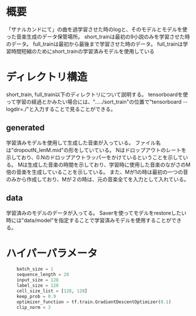 # 概要
「ザナルカンドにて」の曲を過学習させた時のlogと、そのモデルとモデルを使った音楽生成のデータ保管場所。
short_trainは最初の9小説のみを学習させた時のデータ。
full_trainは最初から最後まで学習させた時のデータ。
full_trainは学習時間短縮のためにshort_trainの学習済みモデルを使用している

# ディレクトリ構造
short_train, full_train以下のディレクトリについて説明する。
tensorboardを使って学習の経過とかみたい場合には、"...../sort_train"の位置で"tensorboard --logdir=./"と入力することで見ることができる。

## generated
学習済みモデルを使用して生成した音楽が入っている。
ファイル名は"dropoutN_lenM.mid"の形をしていている。
Nはドロップアウトのレートを示しており、0.Nのドロップアウトラッパーをかけているということを示している。
Mは生成した音楽の時間を示しており、学習時に使用した音楽のながさのM倍の音楽を生成していることを示している。
また、Mが1の時は最初の一つの音のみから作成しており、Mが２の時は、元の音楽全てを入力として入れている。

## data
学習済みのモデルのデータが入ってる。
Saverを使ってモデルをrestoreしたい時には"data/model"を指定することで学習済みモデルを使用することができる。

# ハイパーパラメータ
```py
    batch_size = 1
    sequence_length = 20
    input_size = 128
    label_size = 128
    cell_size_list = [128, 128]
    keep_prob = 0.9
    optimizer_function = tf.train.GradientDescentOptimizer(0.1)
    clip_norm = 3
```